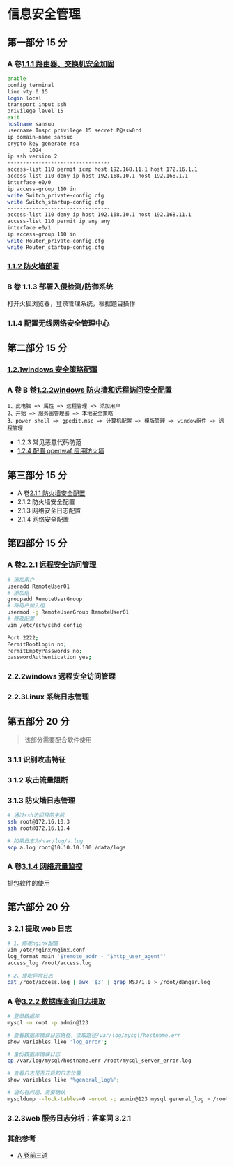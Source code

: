 # 信息安全管理

## 第一部分 15 分

### A 卷[1.1.1 路由器、交换机安全加固](https://blog.csdn.net/zwf8558/article/details/127581579?spm=1001.2101.3001.6650.3&utm_medium=distribute.pc_relevant.none-task-blog-2%7Edefault%7EBlogCommendFromBaidu%7ERate-3-127581579-blog-127624058.pc_relevant_3mothn_strategy_and_data_recovery&depth_1-utm_source=distribute.pc_relevant.none-task-blog-2%7Edefault%7EBlogCommendFromBaidu%7ERate-3-127581579-blog-127624058.pc_relevant_3mothn_strategy_and_data_recovery&utm_relevant_index=3)

```bash
enable
config terminal
line vty 0 15
login local
transport input ssh
privilege level 15
exit
hostname sansuo
username Inspc privilege 15 secret P@ssw0rd
ip domain-name sansuo
crypto key generate rsa
       1024
ip ssh version 2
---------------------------------
access-list 110 permit icmp host 192.168.11.1 host 172.16.1.1
access-list 110 deny ip host 192.168.10.1 host 192.168.1.1
interface e0/0
ip access-group 110 in
write Switch_private-config.cfg
write Switch_startup-config.cfg
---------------------------------
access-list 110 deny ip host 192.168.10.1 host 192.168.11.1
access-list 110 permit ip any any
interface e0/1
ip access-group 110 in
write Router_private-config.cfg
write Router_startup-config.cfg
```

### [1.1.2 防火墙部署](https://blog.csdn.net/zwf8558/article/details/127641533?spm=1001.2101.3001.6650.7&utm_medium=distribute.pc_relevant.none-task-blog-2%7Edefault%7EOPENSEARCH%7ERate-7-127641533-blog-127623715.pc_relevant_recovery_v2&depth_1-utm_source=distribute.pc_relevant.none-task-blog-2%7Edefault%7EOPENSEARCH%7ERate-7-127641533-blog-127623715.pc_relevant_recovery_v2&utm_relevant_index=8)

### B 卷 1.1.3 部署入侵检测/防御系统

打开火狐浏览器，登录管理系统，根据题目操作

### 1.1.4 配置无线网络安全管理中心

## 第二部分 15 分

### [1.2.1windows 安全策略配置](https://blog.csdn.net/zwf8558/article/details/127641680?spm=1001.2101.3001.6650.5&utm_medium=distribute.pc_relevant.none-task-blog-2%7Edefault%7EOPENSEARCH%7ERate-5-127641680-blog-127623715.pc_relevant_recovery_v2&depth_1-utm_source=distribute.pc_relevant.none-task-blog-2%7Edefault%7EOPENSEARCH%7ERate-5-127641680-blog-127623715.pc_relevant_recovery_v2&utm_relevant_index=6)

### A 卷 B 卷[1.2.2windows 防火墙和远程访问安全配置](https://blog.csdn.net/zwf8558/article/details/127623715?spm=1001.2101.3001.6661.1&utm_medium=distribute.pc_relevant_t0.none-task-blog-2%7Edefault%7ECTRLIST%7ERate-1-127623715-blog-127581579.pc_relevant_multi_platform_whitelistv3&depth_1-utm_source=distribute.pc_relevant_t0.none-task-blog-2%7Edefault%7ECTRLIST%7ERate-1-127623715-blog-127581579.pc_relevant_multi_platform_whitelistv3&utm_relevant_index=1)

```
1、此电脑 => 属性 => 远程管理 => 添加用户
2、开始 => 服务器管理器 => 本地安全策略
3、power shell => gpedit.msc => 计算机配置 => 模版管理 => window组件 => 远程管理
```

- 1.2.3 常见恶意代码防范
- [1.2.4 配置 openwaf 应用防火墙](https://blog.csdn.net/zwf8558/article/details/127641725?spm=1001.2101.3001.6661.1&utm_medium=distribute.pc_relevant_t0.none-task-blog-2%7Edefault%7EOPENSEARCH%7ERate-1-127641725-blog-127623715.pc_relevant_recovery_v2&depth_1-utm_source=distribute.pc_relevant_t0.none-task-blog-2%7Edefault%7EOPENSEARCH%7ERate-1-127641725-blog-127623715.pc_relevant_recovery_v2&utm_relevant_index=1)

## 第三部分 15 分

- A 卷[2.1.1 防火墙安全配置](https://blog.csdn.net/zwf8558/article/details/127623588?spm=1001.2101.3001.6650.3&utm_medium=distribute.pc_relevant.none-task-blog-2%7Edefault%7EOPENSEARCH%7ERate-3-127623588-blog-127623715.pc_relevant_recovery_v2&depth_1-utm_source=distribute.pc_relevant.none-task-blog-2%7Edefault%7EOPENSEARCH%7ERate-3-127623588-blog-127623715.pc_relevant_recovery_v2&utm_relevant_index=4)
- 2.1.2 防火墙安全配置
- 2.1.3 网络安全日志配置
- 2.1.4 网络安全配置

## 第四部分 15 分

### A 卷[2.2.1 远程安全访问管理](https://blog.csdn.net/zwf8558/article/details/127624002?spm=1001.2101.3001.6650.4&utm_medium=distribute.pc_relevant.none-task-blog-2%7Edefault%7EOPENSEARCH%7ERate-4-127624002-blog-127623715.pc_relevant_recovery_v2&depth_1-utm_source=distribute.pc_relevant.none-task-blog-2%7Edefault%7EOPENSEARCH%7ERate-4-127624002-blog-127623715.pc_relevant_recovery_v2&utm_relevant_index=5)

```bash
# 添加用户
useradd RemoteUser01
# 添加组
groupadd RemoteUserGroup
# 将用户加入组
usermod -g RemoteUserGroup RemoteUser01
# 修改配置
vim /etc/ssh/sshd_config

Port 2222;
PermitRootLogin no;
PermitEmptyPasswords no;
passwordAuthentication yes;
```

### 2.2.2windows 远程安全访问管理

### 2.2.3Linux 系统日志管理

## 第五部分 20 分

> 该部分需要配合软件使用

### 3.1.1 识别攻击特征

### 3.1.2 攻击流量阻断

### 3.1.3 防火墙日志管理

```bash
# 通过ssh访问目的主机
ssh root@172.16.10.3
ssh root@172.16.10.4

# 如果日志为/var/log/a.log
scp a.log root@10.10.10.100:/data/logs
```

### A 卷[3.1.4 网络流量监控](https://blog.csdn.net/zwf8558/article/details/127624058?spm=1001.2101.3001.6650.6&utm_medium=distribute.pc_relevant.none-task-blog-2%7Edefault%7EOPENSEARCH%7ERate-6-127624058-blog-127623715.pc_relevant_recovery_v2&depth_1-utm_source=distribute.pc_relevant.none-task-blog-2%7Edefault%7EOPENSEARCH%7ERate-6-127624058-blog-127623715.pc_relevant_recovery_v2&utm_relevant_index=7)

抓包软件的使用

## 第六部分 20 分

### 3.2.1 提取 web 日志

```bash
# 1、修改nginx配置
vim /etc/nginx/nginx.conf
log_format main '$remote_addr - "$http_user_agent"'
access_log /root/access.log

# 2、提取异常日志
cat /root/access.log | awk '$3' | grep MSJ/1.0 > /root/danger.log
```

### A 卷[3.2.2 数据库查询日志提取](https://blog.csdn.net/zwf8558/article/details/127624084?spm=1001.2101.3001.6650.7&utm_medium=distribute.pc_relevant.none-task-blog-2%7Edefault%7EOPENSEARCH%7ERate-7-127624084-blog-127624058.pc_relevant_3mothn_strategy_and_data_recovery&depth_1-utm_source=distribute.pc_relevant.none-task-blog-2%7Edefault%7EOPENSEARCH%7ERate-7-127624084-blog-127624058.pc_relevant_3mothn_strategy_and_data_recovery&utm_relevant_index=7)

```bash
# 登录数据库
mysql -u root -p admin@123

# 查看数据库错误日志路径，读取路径/var/log/mysql/hostname.err
show variables like 'log_error';

# 备份数据库错误日志
cp /var/log/mysql/hostname.err /root/mysql_server_error.log

# 查看日志是否开启和日志位置
show variables like '%general_log%';

# 语句有问题，需要确认
mysqldump --lock-tables=0 -uroot -p admin@123 mysql general_log > /root/mysql_server_log.sql;
```

### 3.2.3web 服务日志分析：答案同 3.2.1

### 其他参考

- [A 卷前三道](http://www.mianhuage.com/1313.html?from_wecom=1)

